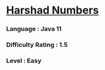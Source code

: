 # [Harshad Numbers](https://open.kattis.com/contests/dj35gn/problems/harshadnumbers)

### Language : Java 11

### Difficulty Rating : 1.5

### Level : Easy
